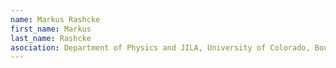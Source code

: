 ```yaml
---
name: Markus Rashcke
first_name: Markus
last_name: Rashcke
asociation: Department of Physics and JILA, University of Colorado, Boulder, CO, 80303, USA markus.raschke@colorado.edu
---
```

